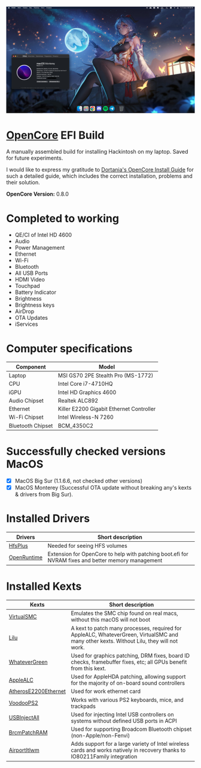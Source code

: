 ![MacOS](/Screenshots/screenshot1.png)

# [OpenCore](https://github.com/acidanthera/OpenCorePkg) EFI Build

A manually assembled build for installing Hackintosh on my laptop. Saved for future experiments.

I would like to express my gratitude to [Dortania's OpenCore Install Guide](https://dortania.github.io/OpenCore-Install-Guide/) for such a detailed guide, which includes the correct installation, problems and their solution.

**OpenCore Version:** 0.8.0

# Completed to working

- QE/CI of Intel HD 4600
- Audio
- Power Management
- Ethernet
- Wi-Fi
- Bluetooth
- All USB Ports
- HDMI Video
- Touchpad
- Battery Indicator
- Brightness
- Brightness keys
- AirDrop
- OTA Updates
- iServices


# Computer specifications

Component | Model
--- | ---
Laptop | MSI GS70 2PE Stealth Pro (MS-1772)
CPU | Intel Core i7-4710HQ
iGPU | Intel HD Graphics 4600
Audio Chipset | Realtek ALC892
Ethernet | Killer E2200 Gigabit Ethernet Controller
Wi-Fi Chipset | Intel Wireless-N 7260
Bluetooth Chipset | BCM_4350C2

# Successfully checked versions MacOS

- [x] MacOS Big Sur (1.1.6.6, not checked other versions)
- [x] MacOS Monterey (Successful OTA update without breaking any's kexts & drivers from Big Sur).

# Installed Drivers 

Drivers | Short description
--- | ---
[HfsPlus](https://github.com/acidanthera/OcBinaryData/blob/master/Drivers/HfsPlus.efi) | Needed for seeing HFS volumes
[OpenRuntime](https://github.com/acidanthera/OpenCorePkg/releases) | Extension for OpenCore to help with patching boot.efi for NVRAM fixes and better memory management

# Installed Kexts

Kexts | Short description
--- | ---
[VirtualSMC](https://github.com/acidanthera/VirtualSMC/releases) | Emulates the SMC chip found on real macs, without this macOS will not boot
[Lilu](https://github.com/acidanthera/Lilu/releases) | A kext to patch many processes, required for AppleALC, WhateverGreen, VirtualSMC and many other kexts. Without Lilu, they will not work.
[WhateverGreen](https://github.com/acidanthera/WhateverGreen/releases) | Used for graphics patching, DRM fixes, board ID checks, framebuffer fixes, etc; all GPUs benefit from this kext.
[AppleALC](https://github.com/acidanthera/AppleALC/releases) | Used for AppleHDA patching, allowing support for the majority of on-board sound controllers
[AtherosE2200Ethernet](https://github.com/Mieze/AtherosE2200Ethernet/releases) | Used for work ethernet card
[VoodooPS2](https://github.com/acidanthera/VoodooPS2/releases) | Works with various PS2 keyboards, mice, and trackpads
[USBInjectAll](https://bitbucket.org/RehabMan/os-x-usb-inject-all/downloads/) | Used for injecting Intel USB controllers on systems without defined USB ports in ACPI
[BrcmPatchRAM](https://github.com/acidanthera/BrcmPatchRAM/releases) | Used for supporting Broadcom Bluetooth chipset (non-Apple/non-Fenvi)
[AirportItlwm](https://github.com/OpenIntelWireless/itlwm/releases) | Adds support for a large variety of Intel wireless cards and works natively in recovery thanks to IO80211Family integration
